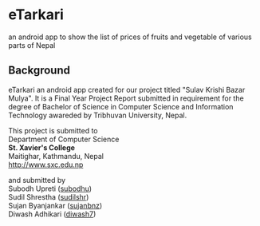 eTarkari
========

an android app to show the list of prices of fruits and vegetable of various parts of Nepal

Background
----------
eTarkari an android app created for our project titled "Sulav Krishi Bazar Mulya". It is a Final Year Project Report submitted in requirement for the degree of Bachelor of Science in Computer Science and Information Technology awareded by Tribhuvan University, Nepal.

This project is submitted to <br>
Department of Computer Science<br>
<b>St. Xavier's College</b><br>
Maitighar, Kathmandu, Nepal<br>
http://www.sxc.edu.np

and submitted by<br>
Subodh Upreti (<a href="http://github.com/subodhu">subodhu</a>)<br>
Sudil Shrestha (<a href="http://github.com/sudilshr">sudilshr</a>)<br>
Sujan Byanjankar (<a href="http://github.com/sujanbnz">sujanbnz</a>)<br>
Diwash Adhikari (<a href="http://github.com/diwash7">diwash7</a>)<br>
